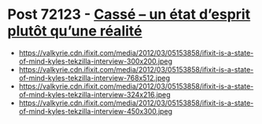 # Post 72123 - [Cassé – un état d’esprit plutôt qu’une réalité](https://www.ifixit.com/News/72123/casse-un-etat-desprit-plutot-quune-realite)

- https://valkyrie.cdn.ifixit.com/media/2012/03/05153858/ifixit-is-a-state-of-mind-kyles-tekzilla-interview-300x200.jpeg
- https://valkyrie.cdn.ifixit.com/media/2012/03/05153858/ifixit-is-a-state-of-mind-kyles-tekzilla-interview-768x512.jpeg
- https://valkyrie.cdn.ifixit.com/media/2012/03/05153858/ifixit-is-a-state-of-mind-kyles-tekzilla-interview-324x216.jpeg
- https://valkyrie.cdn.ifixit.com/media/2012/03/05153858/ifixit-is-a-state-of-mind-kyles-tekzilla-interview-450x300.jpeg
